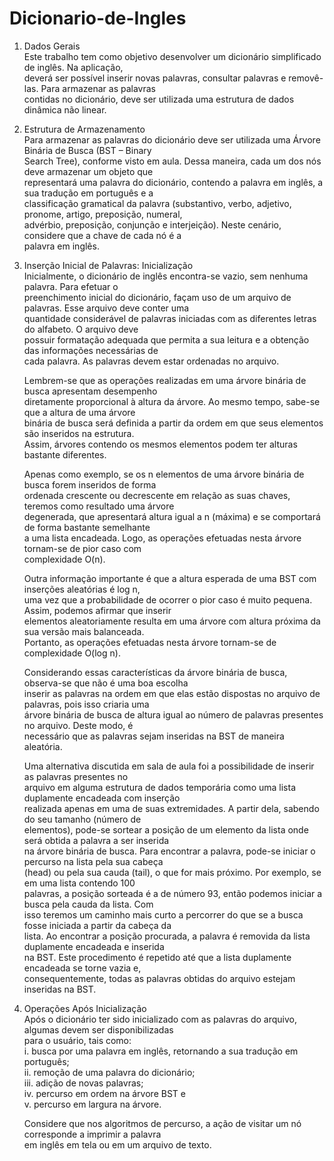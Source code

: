 # Dicionario-de-Ingles

1. Dados Gerais  
    Este trabalho tem como objetivo desenvolver um dicionário simplificado de inglês. Na aplicação,  
    deverá ser possível inserir novas palavras, consultar palavras e removê-las. Para armazenar as palavras  
    contidas no dicionário, deve ser utilizada uma estrutura de dados dinâmica não linear.

2. Estrutura de Armazenamento  
    Para armazenar as palavras do dicionário deve ser utilizada uma Árvore Binária de Busca (BST – Binary  
    Search Tree), conforme visto em aula. Dessa maneira, cada um dos nós deve armazenar um objeto que  
    representará uma palavra do dicionário, contendo a palavra em inglês, a sua tradução em português e a  
    classificação gramatical da palavra (substantivo, verbo, adjetivo, pronome, artigo, preposição, numeral,  
    advérbio, preposição, conjunção e interjeição). Neste cenário, considere que a chave de cada nó é a  
    palavra em inglês.

3. Inserção Inicial de Palavras: Inicialização  
    Inicialmente, o dicionário de inglês encontra-se vazio, sem nenhuma palavra. Para efetuar o  
    preenchimento inicial do dicionário, façam uso de um arquivo de palavras. Esse arquivo deve conter uma  
    quantidade considerável de palavras iniciadas com as diferentes letras do alfabeto. O arquivo deve  
    possuir formatação adequada que permita a sua leitura e a obtenção das informações necessárias de  
    cada palavra. As palavras devem estar ordenadas no arquivo.

    Lembrem-se que as operações realizadas em uma árvore binária de busca apresentam desempenho  
    diretamente proporcional à altura da árvore. Ao mesmo tempo, sabe-se que a altura de uma árvore  
    binária de busca será definida a partir da ordem em que seus elementos são inseridos na estrutura.  
    Assim, árvores contendo os mesmos elementos podem ter alturas bastante diferentes.

    Apenas como exemplo, se os n elementos de uma árvore binária de busca forem inseridos de forma  
    ordenada crescente ou decrescente em relação as suas chaves, teremos como resultado uma árvore  
    degenerada, que apresentará altura igual a n (máxima) e se comportará de forma bastante semelhante  
    a uma lista encadeada. Logo, as operações efetuadas nesta árvore tornam-se de pior caso com  
    complexidade O(n).

    Outra informação importante é que a altura esperada de uma BST com inserções aleatórias é log n,  
    uma vez que a probabilidade de ocorrer o pior caso é muito pequena. Assim, podemos afirmar que inserir  
    elementos aleatoriamente resulta em uma árvore com altura próxima da sua versão mais balanceada.  
    Portanto, as operações efetuadas nesta árvore tornam-se de complexidade O(log n).

    Considerando essas características da árvore binária de busca, observa-se que não é uma boa escolha  
    inserir as palavras na ordem em que elas estão dispostas no arquivo de palavras, pois isso criaria uma  
    árvore binária de busca de altura igual ao número de palavras presentes no arquivo. Deste modo, é  
    necessário que as palavras sejam inseridas na BST de maneira aleatória.

    Uma alternativa discutida em sala de aula foi a possibilidade de inserir as palavras presentes no  
    arquivo em alguma estrutura de dados temporária como uma lista duplamente encadeada com inserção  
    realizada apenas em uma de suas extremidades. A partir dela, sabendo do seu tamanho (número de  
    elementos), pode-se sortear a posição de um elemento da lista onde será obtida a palavra a ser inserida  
    na árvore binária de busca. Para encontrar a palavra, pode-se iniciar o percurso na lista pela sua cabeça  
    (head) ou pela sua cauda (tail), o que for mais próximo. Por exemplo, se em uma lista contendo 100  
    palavras, a posição sorteada é a de número 93, então podemos iniciar a busca pela cauda da lista. Com  
    isso teremos um caminho mais curto a percorrer do que se a busca fosse iniciada a partir da cabeça da  
    lista. Ao encontrar a posição procurada, a palavra é removida da lista duplamente encadeada e inserida  
    na BST. Este procedimento é repetido até que a lista duplamente encadeada se torne vazia e,  
    consequentemente, todas as palavras obtidas do arquivo estejam inseridas na BST.

4. Operações Após Inicialização  
    Após o dicionário ter sido inicializado com as palavras do arquivo, algumas devem ser disponibilizadas  
    para o usuário, tais como:  
    i. busca por uma palavra em inglês, retornando a sua tradução em português;  
    ii. remoção de uma palavra do dicionário;  
    iii. adição de novas palavras;  
    iv. percurso em ordem na árvore BST e  
    v. percurso em largura na árvore.  

    Considere que nos algoritmos de percurso, a ação de visitar um nó corresponde a imprimir a palavra  
    em inglês em tela ou em um arquivo de texto.
